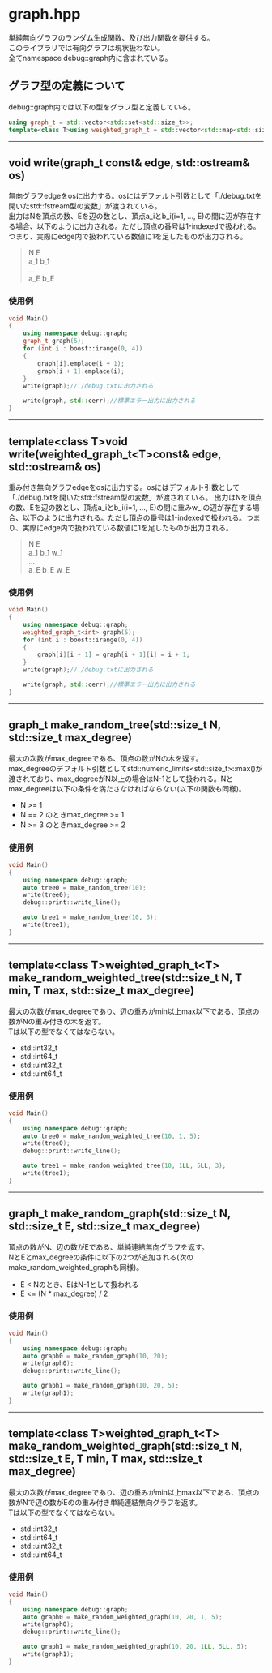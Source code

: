 # graph.hpp
単純無向グラフのランダム生成関数、及び出力関数を提供する。  
このライブラリでは有向グラフは現状扱わない。  
全てnamespace debug::graph内に含まれている。
## グラフ型の定義について
debug::graph内では以下の型をグラフ型と定義している。
```cpp
using graph_t = std::vector<std::set<std::size_t>>;
template<class T>using weighted_graph_t = std::vector<std::map<std::size_t, T>>;
```
---
## void write(graph_t const& edge, std::ostream& os)
無向グラフedgeをosに出力する。osにはデフォルト引数として「./debug.txtを開いたstd::fstream型の変数」が渡されている。  
出力はNを頂点の数、Eを辺の数とし、頂点a_iとb_i(i=1, ..., E)の間に辺が存在する場合、以下のように出力される。ただし頂点の番号は1-indexedで扱われる。つまり、実際にedge内で扱われている数値に1を足したものが出力される。
>N E  
>a_1 b_1  
>...  
>a_E b_E
### 使用例
```cpp
void Main()
{
	using namespace debug::graph;
	graph_t graph(5);
	for (int i : boost::irange(0, 4))
	{
		graph[i].emplace(i + 1);
		graph[i + 1].emplace(i);
	}
	write(graph);//./debug.txtに出力される

	write(graph, std::cerr);//標準エラー出力に出力される
}
```
---
## template\<class T\>void write(weighted_graph_t\<T\>const& edge, std::ostream& os)
重み付き無向グラフedgeをosに出力する。osにはデフォルト引数として「./debug.txtを開いたstd::fstream型の変数」が渡されている。 
出力はNを頂点の数、Eを辺の数とし、頂点a_iとb_i(i=1, ..., E)の間に重みw_iの辺が存在する場合、以下のように出力される。ただし頂点の番号は1-indexedで扱われる。つまり、実際にedge内で扱われている数値に1を足したものが出力される。
>N E  
>a_1 b_1 w_1  
>...   
>a_E b_E w_E
### 使用例
```cpp
void Main()
{
	using namespace debug::graph;
	weighted_graph_t<int> graph(5);
	for (int i : boost::irange(0, 4))
	{
		graph[i][i + 1] = graph[i + 1][i] = i + 1;
	}
	write(graph);//./debug.txtに出力される

	write(graph, std::cerr);//標準エラー出力に出力される
}
```
---
## graph_t make_random_tree(std::size_t N, std::size_t max_degree)
最大の次数がmax_degreeである、頂点の数がNの木を返す。  
max_degreeのデフォルト引数としてstd::numeric_limits\<std::size_t\>::max()が渡されており、max_degreeがN以上の場合はN-1として扱われる。Nとmax_degreeは以下の条件を満たさなければならない(以下の関数も同様)。
- N \>= 1
- N == 2 のときmax_degree \>= 1
- N \>= 3 のときmax_degree \>= 2
### 使用例
```cpp
void Main()
{
	using namespace debug::graph;
	auto tree0 = make_random_tree(10);
	write(tree0);
	debug::print::write_line();

	auto tree1 = make_random_tree(10, 3);
	write(tree1);
}
```
---
## template\<class T\>weighted_graph_t\<T\> make_random_weighted_tree(std::size_t N, T min, T max, std::size_t max_degree)
最大の次数がmax_degreeであり、辺の重みがmin以上max以下である、頂点の数がNの重み付きの木を返す。  
Tは以下の型でなくてはならない。
- std::int32_t
- std::int64_t
- std::uint32_t
- std::uint64_t
### 使用例
```cpp
void Main()
{
	using namespace debug::graph;
	auto tree0 = make_random_weighted_tree(10, 1, 5);
	write(tree0);
	debug::print::write_line();

	auto tree1 = make_random_weighted_tree(10, 1LL, 5LL, 3);
	write(tree1);
}
```
---
## graph_t make_random_graph(std::size_t N, std::size_t E, std::size_t max_degree)
頂点の数がN、辺の数がEである、単純連結無向グラフを返す。  
NとEとmax_degreeの条件に以下の2つが追加される(次のmake_random_weighted_graphも同様)。
- E \< Nのとき、EはN-1として扱われる
- E \<= (N * max_degree) / 2
### 使用例
```cpp
void Main()
{
	using namespace debug::graph;
	auto graph0 = make_random_graph(10, 20);
	write(graph0);
	debug::print::write_line();

	auto graph1 = make_random_graph(10, 20, 5);
	write(graph1);
}
```
---
## template\<class T\>weighted_graph_t\<T\> make_random_weighted_graph(std::size_t N, std::size_t E, T min, T max, std::size_t max_degree)
最大の次数がmax_degreeであり、辺の重みがmin以上max以下である、頂点の数がNで辺の数がEのの重み付き単純連結無向グラフを返す。  
Tは以下の型でなくてはならない。
- std::int32_t
- std::int64_t
- std::uint32_t
- std::uint64_t
### 使用例
```cpp
void Main()
{
	using namespace debug::graph;
	auto graph0 = make_random_weighted_graph(10, 20, 1, 5);
	write(graph0);
	debug::print::write_line();

	auto graph1 = make_random_weighted_graph(10, 20, 1LL, 5LL, 5);
	write(graph1);
}
```